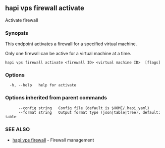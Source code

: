 ## hapi vps firewall activate

Activate firewall

### Synopsis

This endpoint activates a firewall for a specified virtual machine.

Only one firewall can be active for a virtual machine at a time.

```
hapi vps firewall activate <firewall ID> <virtual machine ID>  [flags]
```

### Options

```
  -h, --help   help for activate
```

### Options inherited from parent commands

```
      --config string   Config file (default is $HOME/.hapi.yaml)
      --format string   Output format type (json|table|tree), default: table
```

### SEE ALSO

* [hapi vps firewall](hapi_vps_firewall.md)	 - Firewall management

